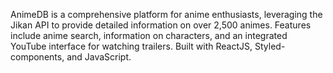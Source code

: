 AnimeDB is a comprehensive platform for anime enthusiasts, leveraging the Jikan API to provide detailed information on over 2,500 animes. Features include anime search, information on characters, and an integrated YouTube interface for watching trailers. Built with ReactJS, Styled-components, and JavaScript.
